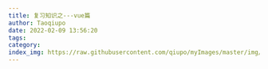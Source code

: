 ```yaml
---
title: 复习知识之---vue篇
author: Taoqiupo
date: 2022-02-09 13:56:20
tags:
category:
index_img: https://raw.githubusercontent.com/qiupo/myImages/master/img/20220209135658.png
---
```


